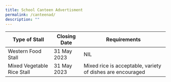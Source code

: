 ```yaml
---
title: School Canteen Advertisment
permalink: /canteenad/
description: ""
---
```

| **Type of Stall** | Closing Date | Requirements |
| -------- | -------- | -------- |
| Western Food Stall | 31 May 2023      | NIL     |
| Mixed Vegetable Rice Stall | 31 May 2023|Mixed rice is acceptable, variety of dishes are encouraged      |